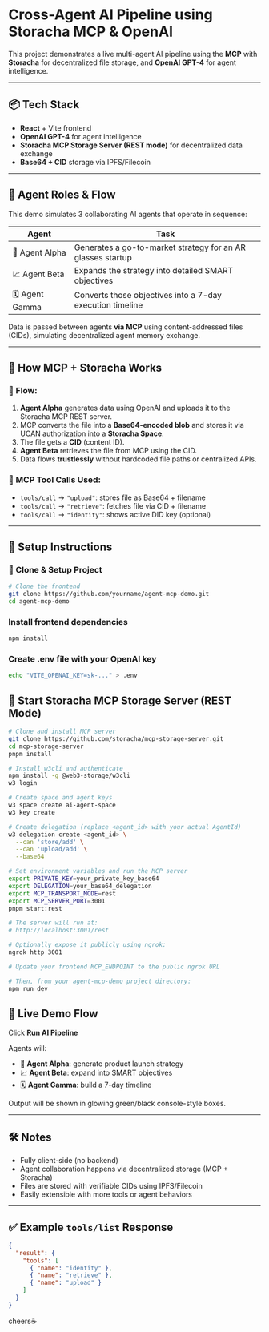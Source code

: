 #  Cross-Agent AI Pipeline using Storacha MCP & OpenAI

This project demonstrates a live multi-agent AI pipeline using the **MCP** with **Storacha** for decentralized file storage, and **OpenAI GPT-4** for agent intelligence.



---

## 📦 Tech Stack

- **React** + Vite frontend
- **OpenAI GPT-4** for agent intelligence
- **Storacha MCP Storage Server (REST mode)** for decentralized data exchange
- **Base64 + CID** storage via IPFS/Filecoin


---

## 🧠 Agent Roles & Flow

This demo simulates 3 collaborating AI agents that operate in sequence:

| Agent        | Task                                                                 |
|--------------|----------------------------------------------------------------------|
| 🧪 Agent Alpha   | Generates a go-to-market strategy for an AR glasses startup         |
| 📈 Agent Beta    | Expands the strategy into detailed SMART objectives                 |
| 🗓️ Agent Gamma    | Converts those objectives into a 7-day execution timeline          |

Data is passed between agents **via MCP** using content-addressed files (CIDs), simulating decentralized agent memory exchange.

---

## 🧰 How MCP + Storacha Works

### 🔁 Flow:

1. **Agent Alpha** generates data using OpenAI and uploads it to the Storacha MCP REST server.
2. MCP converts the file into a **Base64-encoded blob** and stores it via UCAN authorization into a **Storacha Space**.
3. The file gets a **CID** (content ID).
4. **Agent Beta** retrieves the file from MCP using the CID.
5. Data flows **trustlessly** without hardcoded file paths or centralized APIs.

### 🧪 MCP Tool Calls Used:

- `tools/call` → `"upload"`: stores file as Base64 + filename
- `tools/call` → `"retrieve"`: fetches file via CID + filename
- `tools/call` → `"identity"`: shows active DID key (optional)

---

## 🚀 Setup Instructions

### 📁 Clone & Setup Project

```bash
# Clone the frontend
git clone https://github.com/yourname/agent-mcp-demo.git
cd agent-mcp-demo
```

### Install frontend dependencies
```bash
npm install
```
### Create .env file with your OpenAI key
```bash
echo "VITE_OPENAI_KEY=sk-..." > .env

```
## 📡 Start Storacha MCP Storage Server (REST Mode)

```bash
# Clone and install MCP server
git clone https://github.com/storacha/mcp-storage-server.git
cd mcp-storage-server
pnpm install

# Install w3cli and authenticate
npm install -g @web3-storage/w3cli
w3 login

# Create space and agent keys
w3 space create ai-agent-space
w3 key create

# Create delegation (replace <agent_id> with your actual AgentId)
w3 delegation create <agent_id> \
  --can 'store/add' \
  --can 'upload/add' \
  --base64

# Set environment variables and run the MCP server
export PRIVATE_KEY=your_private_key_base64
export DELEGATION=your_base64_delegation
export MCP_TRANSPORT_MODE=rest
export MCP_SERVER_PORT=3001
pnpm start:rest

# The server will run at:
# http://localhost:3001/rest

# Optionally expose it publicly using ngrok:
ngrok http 3001

# Update your frontend MCP_ENDPOINT to the public ngrok URL

# Then, from your agent-mcp-demo project directory:
npm run dev
```


## 🧪 Live Demo Flow

Click **Run AI Pipeline**

Agents will:

- 🧪 **Agent Alpha**: generate product launch strategy  
- 📈 **Agent Beta**: expand into SMART objectives  
- 🗓️ **Agent Gamma**: build a 7-day timeline  

Output will be shown in glowing green/black console-style boxes.

---

## 🛠 Notes

- Fully client-side (no backend)
- Agent collaboration happens via decentralized storage (MCP + Storacha)
- Files are stored with verifiable CIDs using IPFS/Filecoin
- Easily extensible with more tools or agent behaviors

---

## ✅ Example `tools/list` Response

```json
{
  "result": {
    "tools": [
      { "name": "identity" },
      { "name": "retrieve" },
      { "name": "upload" }
    ]
  }
}

```
cheers☕
